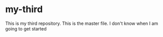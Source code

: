 # my-third
This is my third repository.
This is the master file.
I don't know when I am going to get started
